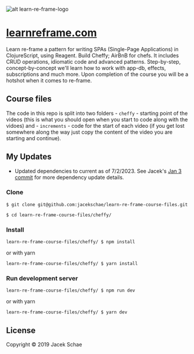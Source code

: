 ![alt learn-re-frame-logo](https://res.cloudinary.com/schae/image/upload/f_auto,q_80,r_16/v1549283297/cheffy/1200x680.png)

# [learnreframe.com](https://www.learnreframe.com)

Learn re-frame a pattern for writing SPAs (Single-Page Applications) in ClojureScript, using Reagent. Build Cheffy; AirBnB for chefs. It includes CRUD operations, idiomatic code and advanced patterns. Step-by-step, concept-by-concept we'll learn how to work with app-db, effects, subscriptions and much more. Upon completion of the course you will be a hotshot when it comes to re-frame.

## Course files

The code in this repo is split into two folders - `cheffy` - starting point of the videos (this is what you should open when you start to code along with the vidoes) and - `increments` - code for the start of each video (if you get lost somewhere along the way just copy the content of the video you are starting and continue).

## My Updates

- Updated dependencies to current as of 7/2/2023. See Jacek's [Jan 3 commit](https://github.com/jacekschae/learn-re-frame-course-files/commit/d5f640b8c4019983f6e3c6efa3b08c88f1ffe21d) for more dependency update details.

### Clone

```shell
$ git clone git@github.com:jacekschae/learn-re-frame-course-files.git

$ cd learn-re-frame-course-files/cheffy/
```

### Install

```shell
learn-re-frame-course-files/cheffy/ $ npm install
```

or with yarn

```shell
learn-re-frame-course-files/cheffy/ $ yarn install
```

### Run development server

```shell
learn-re-frame-course-files/cheffy/ $ npm run dev
```

or with yarn

```shell
learn-re-frame-course-files/cheffy/ $ yarn dev
```

## License

Copyright © 2019 Jacek Schae
